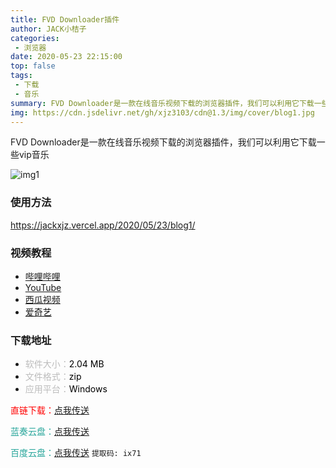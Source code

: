```yaml
---
title: FVD Downloader插件
author: JACK小桔子
categories: 
 - 浏览器
date: 2020-05-23 22:15:00
top: false
tags: 
 - 下载
 - 音乐
summary: FVD Downloader是一款在线音乐视频下载的浏览器插件，我们可以利用它下载一些vip音乐
img: https://cdn.jsdelivr.net/gh/xjz3103/cdn@1.3/img/cover/blog1.jpg
---
```

FVD Downloader是一款在线音乐视频下载的浏览器插件，我们可以利用它下载一些vip音乐

![img1](https://s1.ax1x.com/2020/06/19/NKTQYQ.png '@ JACK小桔子')

### 使用方法
<https://jackxjz.vercel.app/2020/05/23/blog1/>

### 视频教程
* [哔哩哔哩](https://www.bilibili.com/video/BV1JA411b7hR)
* [YouTube](https://www.youtube.com/watch?v=_lmjqrm9axQ)
* [西瓜视频](https://www.ixigua.com/6847988752900423688/?utm_source=xiguastudio)
* [爱奇艺](https://www.iqiyi.com/v_19rz41m43o.html)

### 下载地址
* <font color = #bcbcbc>软件大小：</font><font color = #000000>2.04 MB</font>
* <font color = #bcbcbc>文件格式：</font><font color = #000000>zip</font>
* <font color = #bcbcbc>应用平台：</font><font color = #000000>Windows</font>

<font color = #ff0000>直链下载：</font>[点我传送](https://vipxjz.vercel.app/resources/blog1/Flash-Video-Downloader.zip)

<font color = #26a59a>蓝奏云盘：</font>[点我传送](https://xjz3103.lanzous.com/icdvaqh)

<font color = #26a59a>百度云盘：</font>[点我传送](https://pan.baidu.com/s/1rx3Y6BMDBt_XodzNyN5VuQ)  `提取码: ix71`